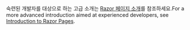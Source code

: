 <span data-ttu-id="77193-101">숙련된 개발자를 대상으로 하는 고급 소개는 [Razor 페이지 소개](xref:razor-pages/index)를 참조하세요.</span><span class="sxs-lookup"><span data-stu-id="77193-101">For a more advanced introduction aimed at experienced developers, see [Introduction to Razor Pages](xref:razor-pages/index).</span></span>
